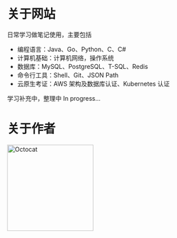 # 关于网站

日常学习做笔记使用，主要包括
- 编程语言：Java、Go、Python、C、C#
- 计算机基础：计算机网络，操作系统
- 数据库：MySQL、PostgreSQL、T-SQL、Redis
- 命令行工具：Shell、Git、JSON Path
- 云原生考证：AWS 架构及数据库认证、Kubernetes 认证

学习补充中，整理中 In progress...

# 关于作者

<a href="https://github.com/Bota5ky"><img src="https://github.githubassets.com/pinned-octocat.svg" alt="Octocat" width="200" height="200"></a>

